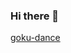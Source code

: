 ### Hi there 👋
[goku-dance](https://github.com/Iamalexxander/Iamalexxander/assets/156700714/094579a8-7d14-4539-854e-d701e5bcfd57)

<!--
**Iamalexxander/Iamalexxander** is a ✨ _special_ ✨ repository because its `README.md` (this file) appears on your GitHub profile.

Here are some ideas to get you started:

- 🔭 I’m currently working on ...
- 🌱 I’m currently learning ...
- 👯 I’m looking to collaborate on ...
- 🤔 I’m looki!
ng for help with ...
- 💬 Ask me about ...
- 📫 How to reach me: ...
- 😄 Pronouns: ...
- ⚡ Fun fact: ...
-->
